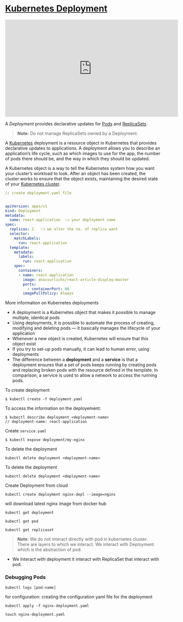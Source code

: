 # [Kubernetes Deployment](https://www.redhat.com/en/topics/containers/what-is-kubernetes-deployment)

<p align="center">
<iframe width="560" height="315" src="https://www.youtube.com/embed/mNK14yXIZF4" title="YouTube video player" frameborder="0" allow="accelerometer; autoplay; clipboard-write; encrypted-media; gyroscope; picture-in-picture" allowfullscreen></iframe>
</p>


A _Deployment_ provides declarative updates for [Pods](https://kubernetes.io/docs/concepts/workloads/pods/) and [ReplicaSets](https://kubernetes.io/docs/concepts/workloads/controllers/replicaset/).

> **Note:** Do not manage ReplicaSets owned by a Deployment.

A  [Kubernetes](https://www.redhat.com/en/topics/containers/what-is-kubernetes)  deployment is a resource object in Kubernetes that provides declarative updates to applications. A deployment allows you to describe an application’s life cycle, such as which images to use for the app, the number of pods there should be, and the way in which they should be updated.

A Kubernetes object is a way to tell the Kubernetes system how you want your cluster’s workload to look. After an object has been created, the cluster works to ensure that the object exists, maintaining the desired state of your  [Kubernetes cluster](https://www.redhat.com/en/topics/containers/what-is-a-kubernetes-cluster).

```yaml
// create deployment.yaml file


apiVersion: apps/v1
kind: Deployment
metadata:
  name: react-application  👈 your deployment name
spec:
  replicas: 2   👈 we alter the no. of replica want
  selector:
    matchLabels:
      run: react-application
  template:
    metadata:
      labels:
        run: react-application
    spec:
      containers:
      - name: react-application
        image: anaisurlichs/react-article-display:master
        ports:
          - containerPort: 80
        imagePullPolicy: Always

```

More information on Kubernetes deployments

-   A deployment is a Kubernetes object that makes it possible to manage multiple, identical pods
-   Using deployments, it is possible to automate the process of creating, modifying and deleting pods — it basically manages the lifecycle of your application
-   Whenever a new object is created, Kubernetes will ensure that this object exist
-   If you try to set-up pods manually, it can lead to human error, using deployments
-   The difference between a **deployment** and a **service** is that a deployment ensures that a set of pods keeps running by creating pods and replacing broken pods with the resource defined in the template. In comparison, a service is used to allow a network to access the running pods.


To create deployment
```shell
$ kubectl create -f deployment.yaml
```

To access the information on the deployement:
```
$ kubectl describe deployment <deployment-name> 
// deployment-name: react-application
```

Create `service.yaml`
```
$ kubectl expose deployment/my-nginx
```



To delete the deployment
```
kubectl delete deployment <deployment-name>
```
To delete the deployment
```
kubectl delete deployment <deployment-name>
```

Create Deployment from cloud
```
kubectl create deployment nginx-depl --image=nginx
```
will download latest nginx image from docker hub

```
kubectl get deployment
```
```
kubectl get pod
```
```
kubectl get replicaset
```

> **Note**: We do not interact directly with pod in kubernetes cluster. There are layers to which we interact. We interact with Deployment which is the abstraction of pod.
 * We Interact with deployment it interact with ReplicaSet that interact with pod.

### Debugging Pods

```
kubectl logs [pod-name]
```

for configuration:
creating the configuration yaml file for the deployment
```
kubectl apply -f nginx-deployment.yaml
```
```
touch nginx-deployment.yaml
```
